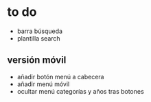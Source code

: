 # to do

- barra búsqueda
- plantilla search

## versión móvil

- añadir botón menú a cabecera
- añadir menú móvil
- ocultar menú categorías y años tras botones
